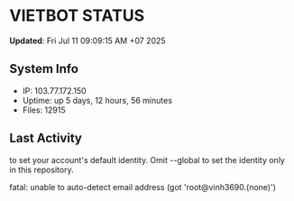# VIETBOT STATUS
**Updated**: Fri Jul 11 09:09:15 AM +07 2025

## System Info
- IP: 103.77.172.150
- Uptime: up 5 days, 12 hours, 56 minutes
- Files: 12915

## Last Activity

to set your account's default identity.
Omit --global to set the identity only in this repository.

fatal: unable to auto-detect email address (got 'root@vinh3690.(none)')

